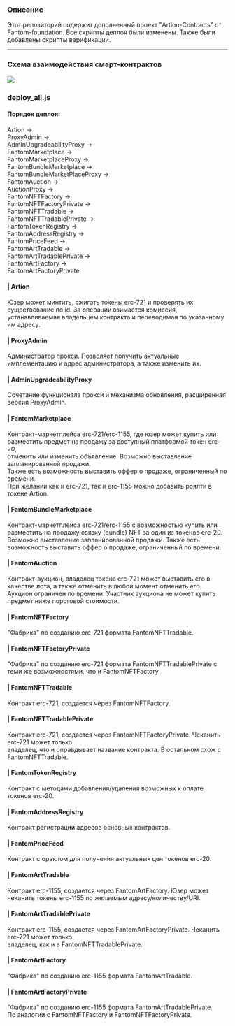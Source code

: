 ### Описание

Этот репозиторий содержит дополненный проект "Artion-Contracts" от Fantom-foundation. 
Все скрипты деплоя были изменены. Также были добавлены скрипты верификации.

***

### Схема взаимодействия смарт-контрактов

![](https://ipfs.io/ipfs/QmPcong3UfkoxAtD4mGvAGtEsNwndtAYH5uAyfkqoPumAL?filename=Fantom_new.png)

### deploy_all.js

#### Порядок деплоя:  

Artion ->  
ProxyAdmin ->  
AdminUpgradeabilityProxy ->  
FantomMarketplace ->  
FantomMarketplaceProxy ->  
FantomBundleMarketplace ->  
FantomBundleMarketPlaceProxy ->  
FantomAuction ->  
AuctionProxy ->  
FantomNFTFactory ->  
FantomNFTFactoryPrivate ->  
FantomNFTTradable ->  
FantomNFTTradablePrivate ->  
FantomTokenRegistry ->  
FantomAddressRegistry ->  
FantomPriceFeed ->  
FantomArtTradable ->  
FantomArtTradablePrivate ->  
FantomArtFactory ->  
FantomArtFactoryPrivate

#### | Artion
Юзер может минтить, сжигать токены erc-721 и проверять их существование по id.  За операции
взимается комиссия, устанавливаемая владельцем контракта и переводимая по указанному им адресу.

#### | ProxyAdmin
Администратор прокси. Позволяет получить актуальные имплементацию и адрес администратора, а также изменить их.

#### | AdminUpgradeabilityProxy
Сочетание функционала прокси и механизма обновления, расширенная версия ProxyAdmin.

#### | FantomMarketplace
Контракт-маркетплейса erc-721/erc-1155, где юзер может купить или разместить предмет на продажу за доступный платформой токен erc-20,  
отменить или изменить объявление. Возможно выставление запланированной продажи.  
Также есть возможность выставить оффер о продаже, ограниченный по времени.  
При желании как и erc-721, так и erc-1155 можно добавить роялти в токене Artion.

#### | FantomBundleMarketplace
Контракт-маркетплейса erc-721/erc-1155 с возможностью купить или разместить на продажу связку (bundle) NFT за один из токенов erc-20.  
Возможно выставление запланированной продажи. Также есть возможность выставить оффер о продаже, ограниченный по времени.

#### | FantomAuction
Контракт-аукцион, владелец токена erc-721 может выставить его в качестве лота, а также отменить в любой момент отменить его.  
Аукцион ограничен по времени. Участник аукциона не может купить предмет ниже пороговой стоимости.

#### | FantomNFTFactory
"Фабрика" по созданию erc-721 формата FantomNFTTradable.

#### | FantomNFTFactoryPrivate
"Фабрика" по созданию erc-721 формата FantomNFTTradablePrivate с теми же возможностями, что и FantomNFTFactory.

#### | FantomNFTTradable
Контракт erc-721, cоздается через FantomNFTFactory. 

#### | FantomNFTTradablePrivate
Контракт erc-721, cоздается через FantomNFTFactoryPrivate. Чеканить erc-721 может только  
владелец, что и оправдывает название контракта. В остальном схож с FantomNFTTradable.

#### | FantomTokenRegistry
Контракт с методами добавления/удаления возможных к оплате токенов erc-20.

#### | FantomAddressRegistry
Контракт регистрации адресов основных контрактов.

#### | FantomPriceFeed
Контракт с ораклом для получения актуальных цен токенов erc-20.

#### | FantomArtTradable
Контракт erc-1155, cоздается через FantomArtFactory. Юзер может чеканить токены erc-1155 по желаемым адресу/количеству/URI.

#### | FantomArtTradablePrivate
Контракт erc-1155, cоздается через FantomArtFactoryPrivate. Чеканить erc-721 может только  
владелец, как и в FantomNFTTradablePrivate.

#### | FantomArtFactory
"Фабрика" по созданию erc-1155 формата FantomArtTradable.

#### | FantomArtFactoryPrivate
"Фабрика" по созданию erc-1155 формата FantomArtTradablePrivate.  
По аналогии с FantomNFTFactory и FantomNFTFactoryPrivate.